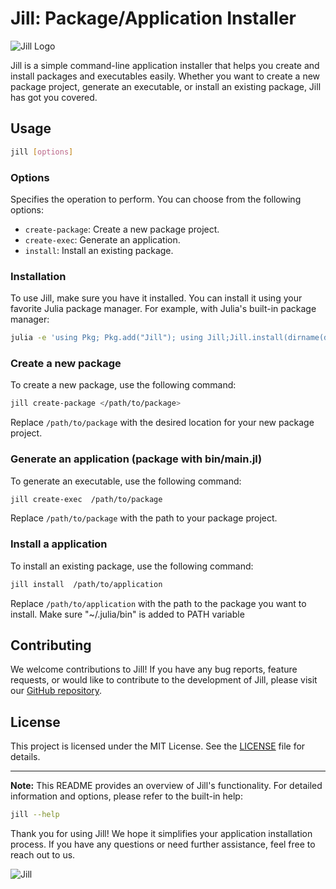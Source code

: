 # Jill: Package/Application Installer

![Jill Logo](jill_logo.png)

Jill is a simple command-line application installer that helps you create and install packages and executables easily. Whether you want to create a new package project, generate an executable, or install an existing package, Jill has got you covered.

## Usage

```bash
jill [options]
```

### Options
Specifies the operation to perform. You can choose from the following options:
  - `create-package`: Create a new package project.
  - `create-exec`: Generate an application.
  - `install`: Install an existing package.

### Installation
   To use Jill, make sure you have it installed. You can install it using your favorite Julia package manager. For example, with Julia's built-in package manager:

   ```bash
   julia -e 'using Pkg; Pkg.add("Jill"); using Jill;Jill.install(dirname(dirname(Base.find_package("Jill))))'
   ```

### Create a new package

   To create a new package, use the following command:

   ```bash
   jill create-package </path/to/package>
   ```

   Replace `/path/to/package` with the desired location for your new package project.


### Generate an application (package with bin/main.jl)

   To generate an executable, use the following command:

   ```bash
   jill create-exec  /path/to/package
   ```

   Replace `/path/to/package` with the path to your package project.


### **Install a application**

   To install an existing package, use the following command:

   ```bash
   jill install  /path/to/application
   ```

   Replace `/path/to/application` with the path to the package you want to install. Make sure "~/.julia/bin" is added to PATH variable

## Contributing

We welcome contributions to Jill! If you have any bug reports, feature requests, or would like to contribute to the development of Jill, please visit our [GitHub repository](https://github.com/vdayanand/jill).

## License

This project is licensed under the MIT License. See the [LICENSE](LICENSE) file for details.

---

**Note:** This README provides an overview of Jill's functionality. For detailed information and options, please refer to the built-in help:

```bash
jill --help
```

Thank you for using Jill! We hope it simplifies your application installation process. If you have any questions or need further assistance, feel free to reach out to us.

![Jill](jill.png)
